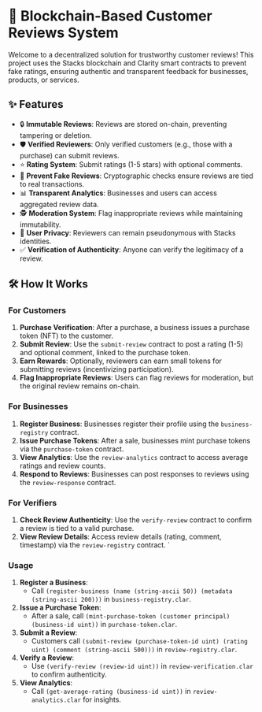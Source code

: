 # 🌟 Blockchain-Based Customer Reviews System

Welcome to a decentralized solution for trustworthy customer reviews! This project uses the Stacks blockchain and Clarity smart contracts to prevent fake ratings, ensuring authentic and transparent feedback for businesses, products, or services.

## ✨ Features
- 🔒 **Immutable Reviews**: Reviews are stored on-chain, preventing tampering or deletion.
- 🛡️ **Verified Reviewers**: Only verified customers (e.g., those with a purchase) can submit reviews.
- ⭐ **Rating System**: Submit ratings (1-5 stars) with optional comments.
- 🚫 **Prevent Fake Reviews**: Cryptographic checks ensure reviews are tied to real transactions.
- 📊 **Transparent Analytics**: Businesses and users can access aggregated review data.
- 🕵️ **Moderation System**: Flag inappropriate reviews while maintaining immutability.
- 🔐 **User Privacy**: Reviewers can remain pseudonymous with Stacks identities.
- ✅ **Verification of Authenticity**: Anyone can verify the legitimacy of a review.

## 🛠 How It Works

### For Customers
1. **Purchase Verification**: After a purchase, a business issues a purchase token (NFT) to the customer.
2. **Submit Review**: Use the `submit-review` contract to post a rating (1-5) and optional comment, linked to the purchase token.
3. **Earn Rewards**: Optionally, reviewers can earn small tokens for submitting reviews (incentivizing participation).
4. **Flag Inappropriate Reviews**: Users can flag reviews for moderation, but the original review remains on-chain.

### For Businesses
1. **Register Business**: Businesses register their profile using the `business-registry` contract.
2. **Issue Purchase Tokens**: After a sale, businesses mint purchase tokens via the `purchase-token` contract.
3. **View Analytics**: Use the `review-analytics` contract to access average ratings and review counts.
4. **Respond to Reviews**: Businesses can post responses to reviews using the `review-response` contract.

### For Verifiers
1. **Check Review Authenticity**: Use the `verify-review` contract to confirm a review is tied to a valid purchase.
2. **View Review Details**: Access review details (rating, comment, timestamp) via the `review-registry` contract.
`

### Usage
1. **Register a Business**:
   - Call `(register-business (name (string-ascii 50)) (metadata (string-ascii 200)))` in `business-registry.clar`.
2. **Issue a Purchase Token**:
   - After a sale, call `(mint-purchase-token (customer principal) (business-id uint))` in `purchase-token.clar`.
3. **Submit a Review**:
   - Customers call `(submit-review (purchase-token-id uint) (rating uint) (comment (string-ascii 500)))` in `review-registry.clar`.
4. **Verify a Review**:
   - Use `(verify-review (review-id uint))` in `review-verification.clar` to confirm authenticity.
5. **View Analytics**:
   - Call `(get-average-rating (business-id uint))` in `review-analytics.clar` for insights.
